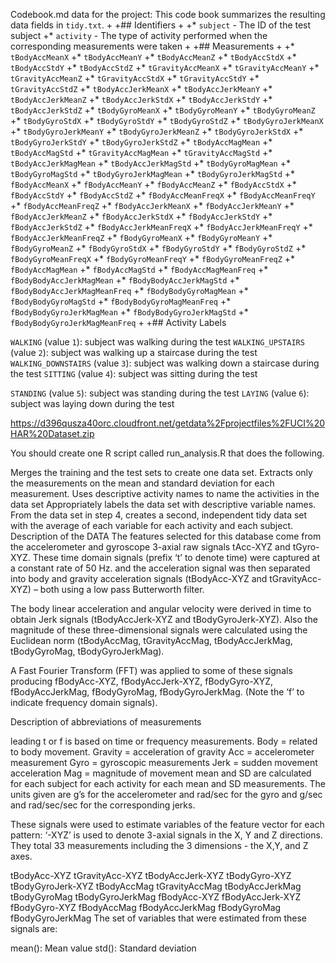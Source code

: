 Codebook.md
data for the project:
This code book summarizes the resulting data fields in `tidy.txt`.
 +
 +## Identifiers
 +
 +* `subject` - The ID of the test subject
 +* `activity` - The type of activity performed when the corresponding measurements were taken
 +
 +## Measurements
 +
 +* `tBodyAccMeanX`
 +* `tBodyAccMeanY`
 +* `tBodyAccMeanZ`
 +* `tBodyAccStdX`
 +* `tBodyAccStdY`
 +* `tBodyAccStdZ`
 +* `tGravityAccMeanX`
 +* `tGravityAccMeanY`
 +* `tGravityAccMeanZ`
 +* `tGravityAccStdX`
 +* `tGravityAccStdY`
 +* `tGravityAccStdZ`
 +* `tBodyAccJerkMeanX`
 +* `tBodyAccJerkMeanY`
 +* `tBodyAccJerkMeanZ`
 +* `tBodyAccJerkStdX`
 +* `tBodyAccJerkStdY`
 +* `tBodyAccJerkStdZ`
 +* `tBodyGyroMeanX`
 +* `tBodyGyroMeanY`
 +* `tBodyGyroMeanZ`
 +* `tBodyGyroStdX`
 +* `tBodyGyroStdY`
 +* `tBodyGyroStdZ`
 +* `tBodyGyroJerkMeanX`
 +* `tBodyGyroJerkMeanY`
 +* `tBodyGyroJerkMeanZ`
 +* `tBodyGyroJerkStdX`
 +* `tBodyGyroJerkStdY`
 +* `tBodyGyroJerkStdZ`
 +* `tBodyAccMagMean`
 +* `tBodyAccMagStd`
 +* `tGravityAccMagMean`
 +* `tGravityAccMagStd`
 +* `tBodyAccJerkMagMean`
 +* `tBodyAccJerkMagStd`
 +* `tBodyGyroMagMean`
 +* `tBodyGyroMagStd`
 +* `tBodyGyroJerkMagMean`
 +* `tBodyGyroJerkMagStd`
 +* `fBodyAccMeanX`
 +* `fBodyAccMeanY`
 +* `fBodyAccMeanZ`
 +* `fBodyAccStdX`
 +* `fBodyAccStdY`
 +* `fBodyAccStdZ`
 +* `fBodyAccMeanFreqX`
 +* `fBodyAccMeanFreqY`
 +* `fBodyAccMeanFreqZ`
 +* `fBodyAccJerkMeanX`
 +* `fBodyAccJerkMeanY`
 +* `fBodyAccJerkMeanZ`
 +* `fBodyAccJerkStdX`
 +* `fBodyAccJerkStdY`
 +* `fBodyAccJerkStdZ`
 +* `fBodyAccJerkMeanFreqX`
 +* `fBodyAccJerkMeanFreqY`
 +* `fBodyAccJerkMeanFreqZ`
 +* `fBodyGyroMeanX`
 +* `fBodyGyroMeanY`
 +* `fBodyGyroMeanZ`
 +* `fBodyGyroStdX`
 +* `fBodyGyroStdY`
 +* `fBodyGyroStdZ`
 +* `fBodyGyroMeanFreqX`
 +* `fBodyGyroMeanFreqY`
 +* `fBodyGyroMeanFreqZ`
 +* `fBodyAccMagMean`
 +* `fBodyAccMagStd`
 +* `fBodyAccMagMeanFreq`
 +* `fBodyBodyAccJerkMagMean`
 +* `fBodyBodyAccJerkMagStd`
 +* `fBodyBodyAccJerkMagMeanFreq`
 +* `fBodyBodyGyroMagMean`
 +* `fBodyBodyGyroMagStd`
 +* `fBodyBodyGyroMagMeanFreq`
 +* `fBodyBodyGyroJerkMagMean`
 +* `fBodyBodyGyroJerkMagStd`
 +* `fBodyBodyGyroJerkMagMeanFreq`
 +
 +## Activity Labels
 
  `WALKING` (value `1`): subject was walking during the test
  `WALKING_UPSTAIRS` (value `2`): subject was walking up a staircase during the test
  `WALKING_DOWNSTAIRS` (value `3`): subject was walking down a staircase during the test
  `SITTING` (value `4`): subject was sitting during the test
 
  `STANDING` (value `5`): subject was standing during the test
  `LAYING` (value `6`): subject was laying down during the test
 
https://d396qusza40orc.cloudfront.net/getdata%2Fprojectfiles%2FUCI%20HAR%20Dataset.zip

You should create one R script called run_analysis.R that does the following.

Merges the training and the test sets to create one data set.
Extracts only the measurements on the mean and standard deviation for each measurement.
Uses descriptive activity names to name the activities in the data set
Appropriately labels the data set with descriptive variable names.
From the data set in step 4, creates a second, independent tidy data set with the average of each variable for each activity and each subject.
Description of the DATA
The features selected for this database come from the accelerometer and gyroscope 3-axial raw signals tAcc-XYZ and tGyro-XYZ. These time domain signals (prefix ‘t’ to denote time) were captured at a constant rate of 50 Hz. and the acceleration signal was then separated into body and gravity acceleration signals (tBodyAcc-XYZ and tGravityAcc-XYZ) – both using a low pass Butterworth filter.

The body linear acceleration and angular velocity were derived in time to obtain Jerk signals (tBodyAccJerk-XYZ and tBodyGyroJerk-XYZ). Also the magnitude of these three-dimensional signals were calculated using the Euclidean norm (tBodyAccMag, tGravityAccMag, tBodyAccJerkMag, tBodyGyroMag, tBodyGyroJerkMag).

A Fast Fourier Transform (FFT) was applied to some of these signals producing fBodyAcc-XYZ, fBodyAccJerk-XYZ, fBodyGyro-XYZ, fBodyAccJerkMag, fBodyGyroMag, fBodyGyroJerkMag. (Note the ‘f’ to indicate frequency domain signals).

Description of abbreviations of measurements

leading t or f is based on time or frequency measurements.
Body = related to body movement.
Gravity = acceleration of gravity
Acc = accelerometer measurement
Gyro = gyroscopic measurements
Jerk = sudden movement acceleration
Mag = magnitude of movement
mean and SD are calculated for each subject for each activity for each mean and SD measurements.
The units given are g’s for the accelerometer and rad/sec for the gyro and g/sec and rad/sec/sec for the corresponding jerks.

These signals were used to estimate variables of the feature vector for each pattern:
‘-XYZ’ is used to denote 3-axial signals in the X, Y and Z directions. They total 33 measurements including the 3 dimensions - the X,Y, and Z axes.

tBodyAcc-XYZ
tGravityAcc-XYZ
tBodyAccJerk-XYZ
tBodyGyro-XYZ
tBodyGyroJerk-XYZ
tBodyAccMag
tGravityAccMag
tBodyAccJerkMag
tBodyGyroMag
tBodyGyroJerkMag
fBodyAcc-XYZ
fBodyAccJerk-XYZ
fBodyGyro-XYZ
fBodyAccMag
fBodyAccJerkMag
fBodyGyroMag
fBodyGyroJerkMag
The set of variables that were estimated from these signals are:

mean(): Mean value
std(): Standard deviation

